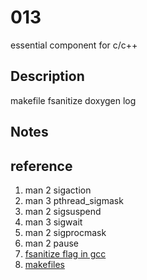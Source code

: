 # 013
essential component for c/c++

## Description
makefile
fsanitize
doxygen
log

## Notes


## reference
1. man 2 sigaction
2. man 3 pthread_sigmask
3. man 2 sigsuspend
4. man 3 sigwait
5. man 2 sigprocmask
6. man 2 pause
7. [fsanitize flag in gcc](../006)
8. [makefiles](https://github.com/yinghao-liu/makefiles/tree/master/001)
